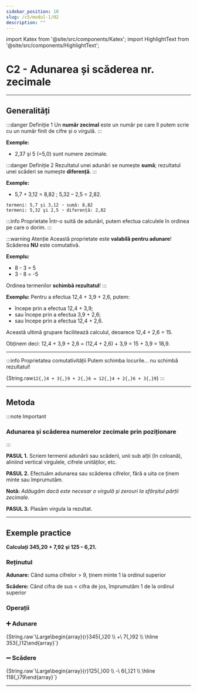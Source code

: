 ```yaml
---
sidebar_position: 10
slug: /c5/modul-1/02
description: ""
---
```


import Katex from '@site/src/components/Katex';
import HighlightText from '@site/src/components/HighlightText';

# C2 - Adunarea și scăderea nr. zecimale

---

## Generalități

:::danger Definiție 1
Un **<HighlightText color="teal">număr zecimal</HighlightText>** este un număr pe care îl putem scrie cu un număr finit de cifre și o virgulă.
:::

**Exemple:**
- 2,37 și 5 (=5,0) sunt numere zecimale.

:::danger Definiție 2
Rezultatul unei adunări se numește **<HighlightText color="red">sumă</HighlightText>**; rezultatul unei scăderi se numește **<HighlightText color="blue">diferență</HighlightText>**.
:::

**Exemple:**
- 5,7 + 3,12 = 8,82 ; 5,32 – 2,5 = 2,82.

```
termeni: 5,7 și 3,12 ➝ sumă: 8,82
termeni: 5,32 şi 2,5 ➝ diferență: 2,82
```

:::info Proprietate
Într-o suită de adunări, putem efectua calculele în ordinea pe care o dorim.
:::

:::warning Atenție
Această proprietate este **valabilă pentru adunare**! Scăderea **NU** este comutativă.

**Exemplu:**
- 8 - 3 = 5
- 3 - 8 = -5

Ordinea termenilor **schimbă rezultatul**!
:::

**Exemplu:** Pentru a efectua 12,4 + 3,9 + 2,6, putem:
- începe prin a efectua 12,4 + 3,9;
- sau începe prin a efectua 3,9 + 2,6;
- sau începe prin a efectua 12,4 + 2,6.

Această ultimă grupare facilitează calculul, deoarece 12,4 + 2,6 = 15.

Obținem deci:
12,4 + 3,9 + 2,6 = (12,4 + 2,6) + 3,9 = 15 + 3,9 = 18,9.

---

:::info Proprietatea comutativității
Putem schimba locurile... nu schimbă rezultatul!

<Katex>{String.raw`12{,}4 + 3{,}9 + 2{,}6 = 12{,}4 + 2{,}6 + 3{,}9`}</Katex>
:::

---

## Metoda

:::note Important
### Adunarea și scăderea numerelor zecimale prin poziționare
:::

**<HighlightText color="red">PASUL 1.</HighlightText>** Scriem termenii adunării sau scăderii, unii sub alții (în coloană), aliniind vertical virgulele, cifrele unităților, etc.

**<HighlightText color="red">PASUL 2.</HighlightText>** Efectuăm adunarea sau scăderea cifrelor, fără a uita ce ținem minte sau împrumutǎm.

**Notă:** *Adăugăm dacă este necesar o virgulă și zerouri la sfârșitul părții zecimale.*

**<HighlightText color="red">PASUL 3.</HighlightText>** Plasăm virgula la rezultat.


---

## Exemple practice

**Calculați 345,20 + 7,92 și 125 – 6,21.**

### Reținutul

**Adunare:** Când suma cifrelor > 9, ținem minte 1 la ordinul superior

**Scădere:** Când cifra de sus < cifra de jos, împrumutăm 1 de la ordinul superior

### Operații

<div style={{ display: 'flex', gap: '3rem', justifyContent: 'center', alignItems: 'center', margin: '2rem 0' }}>
  <div style={{ textAlign: 'center', flex: 1 }}>
    <h3 style={{ color: '#228B22', marginBottom: '1rem' }}>➕ Adunare</h3>
    <Katex>{String.raw`\Large\begin{array}{r}345{,}20 \\ +\ 7{,}92 \\ \hline 353{,}12\end{array}`}</Katex>
  </div>

  <div style={{ width: '2px', height: '200px', backgroundColor: '#4ECDC4', borderRadius: '1px' }}></div>

  <div style={{ textAlign: 'center', flex: 1 }}>
    <h3 style={{ color: '#FF6B6B', marginBottom: '1rem' }}>➖ Scădere</h3>
    <Katex>{String.raw`\Large\begin{array}{r}125{,}00 \\ -\ 6{,}21 \\ \hline 118{,}79\end{array}`}</Katex>
  </div>
</div>

---
